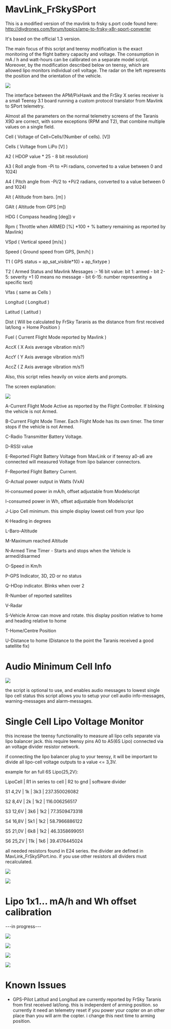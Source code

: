 MavLink_FrSkySPort
==================
This is a modified version of the mavlink to frsky s.port code found here:
http://diydrones.com/forum/topics/amp-to-frsky-x8r-sport-converter

It's based on the official 1.3 version.

The main focus of this script and teensy modification is the exact monitoring of the flight battery capacity and voltage. The consumption in mA / h and watt-hours can be calibrated on a separate model script. Moreover, by the modification described below on teensy, which are allowed lipo monitors individual cell voltage. The radar on the left represents the position and the orientation of the vehicle.

![](https://raw.githubusercontent.com/wolkstein/MavLink_FrSkySPort/s-c-l-v-rc/tele1simu.jpg)


The interface between the APM/PixHawk and the FrSky X series receiver is a small Teensy 3.1 board running a custom protocol translator from Mavlink to SPort telemetry.

Almost all the parameters on the normal telemetry screens of the Taranis X9D are correct, with some exceptions (RPM and T2), that combine multiple values on a single field.

Cell ( Voltage of Cell=Cells/(Number of cells). [V]) 

Cells ( Voltage from LiPo [V] )

A2 ( HDOP value * 25 - 8 bit resolution)

A3 ( Roll angle from -Pi to +Pi radians, converted to a value between 0 and 1024)

A4 ( Pitch angle from -Pi/2 to +Pi/2 radians, converted to a value between 0 and 1024)

Alt ( Altitude from baro. [m] )

GAlt ( Altitude from GPS [m])

HDG ( Compass heading [deg]) v

Rpm ( Throttle when ARMED [%] *100 + % battery remaining as reported by Mavlink)

VSpd ( Vertical speed [m/s] )

Speed ( Ground speed from GPS, [km/h] )

T1 ( GPS status = ap_sat_visible*10) + ap_fixtype )

T2 ( Armed Status and Mavlink Messages :- 16 bit value: bit 1: armed - bit 2-5: severity +1 (0 means no message - bit 6-15: 
number representing a specific text)

Vfas ( same as Cells )

Longitud ( Longitud )

Latitud ( Latitud )

Dist ( Will be calculated by FrSky Taranis as the distance from first received lat/long = Home Position )

Fuel ( Current Flight Mode reported by Mavlink )

AccX ( X Axis average vibration m/s?)

AccY ( Y Axis average vibration m/s?)

AccZ ( Z Axis average vibration m/s?)

Also, this script relies heavily on voice alerts and prompts.

The screen explanation:

![](https://raw.githubusercontent.com/wolkstein/MavLink_FrSkySPort/s-c-l-v-rc/tele1+lables.jpeg)

A-Current Flight Mode Active as reported by the Flight Controller. If blinking the vehicle is not Armed.

B-Current Flight Mode Timer. Each Flight Mode has its own timer. The timer stops if the vehicle is not Armed.

C-Radio Transmitter Battery Voltage.

D-RSSI value

E-Reported Flight Battery Voltage from MavLink or if teensy a0-a6 are connected will measured Voltage from lipo balancer connectors. 

F-Reported Flight Battery Current.

G-Actual power output in Watts (VxA)

H-consumed power in mA/h, offset adjustable from Modelscript

I-consumed power in Wh, offset adjustable from Modelscript

J-Lipo Cell minimum. this simple display lowest cell from your lipo

K-Heading in degrees

L-Baro-Altitude

M-Maximum reached Altitude

N-Armed Time Timer - Starts and stops when the Vehicle is armed/disarmed

O-Speed in Km/h

P-GPS Indicator, 3D, 2D or no status

Q-HDop indicator. Blinks when over 2

R-Number of reported satellites

V-Radar

S-Vehicle Arrow can move and rotate. this display position relative to home and heading relative to home

T-Home/Centre Position

U-Distance to home (Distance to the point the Taranis received a good satellite fix)

Audio Minimum Cell Info
=======================
![](https://raw.githubusercontent.com/wolkstein/MavLink_FrSkySPort/s-c-l-v-rc/cellinfo.jpg)

the script is optional to use, and enables audio messages to lowest single lipo cell status
this script allows you to setup your cell audio info-messages, warning-messages and alarm-messages.






Single Cell Lipo Voltage Monitor
================================

this increase the teensy functionality to measure all lipo cells separate via lipo balancer jack. this require teensy pins A0 to A5(6S Lipo) connected via an voltage divider resistor network.

if connecting the lipo balancer plug to your teensy, it will be important to divide all lipo-cell voltage outputs to a value <= 3,3V.

example for an full 6S Lipo(25,2V):

LipoCell | R1 in series to cell | R2 to gnd | software  divider 

S1  4,2V |   1k  |  3k3 |  237.350026082

S2  8,4V |   2k  |  1k2 |  116.006256517

S3 12,6V |   3k6 |  1k2 |  77.3509473318

S4 16,8V |   5k1 |  1k2 |  58.7966886122

S5 21,0V |   6k8 |  1k2 |  46.3358699051

S6 25,2V |  11k  |  1k6 |  39.4176445024

all needed resistors found in E24 series. the divider are defined in MavLink_FrSkySPort.ino. if you use other resistors all dividers must recalculated.

![](https://raw.githubusercontent.com/wolkstein/MavLink_FrSkySPort/s-c-l-v-rc/resistor_network.jpg)


![](https://raw.githubusercontent.com/wolkstein/MavLink_FrSkySPort/s-c-l-v-rc/CellsScreen.jpg)


Lipo 1x1... mA/h and Wh offset calibration
==========================================

 ---in progress---
 
![](https://raw.githubusercontent.com/wolkstein/MavLink_FrSkySPort/s-c-l-v-rc/offset.jpg)

![](https://raw.githubusercontent.com/wolkstein/MavLink_FrSkySPort/s-c-l-v-rc/after-ofsettcalibration.jpeg)

![](https://raw.githubusercontent.com/wolkstein/MavLink_FrSkySPort/s-c-l-v-rc/chargermah.jpeg)

![](https://raw.githubusercontent.com/wolkstein/MavLink_FrSkySPort/s-c-l-v-rc/chargerwh.jpeg)

Known Issues
============

 * GPS-Pilot Latitud and Longitud are currently reported by FrSky Taranis from first received lat/long. this is independent of arming position. so currently it need an telemetry reset if you power your copter on an other place than you will arm the copter. i change this next time to arming position.






